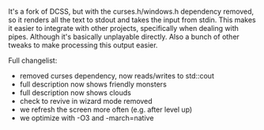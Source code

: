 It's a fork of DCSS, but with the curses.h/windows.h dependency removed, so it renders all the text to stdout and takes the input from stdin. This makes it easier to integrate with other projects, specifically when dealing with pipes. Although it's basically unplayable directly. Also a bunch of other tweaks to make processing this output easier.

Full changelist:
 - removed curses dependency, now reads/writes to std::cout
 - full description now shows friendly monsters
 - full description now shows clouds
 - check to revive in wizard mode removed
 - we refresh the screen more often (e.g. after level up)
 - we optimize with -O3 and -march=native 
